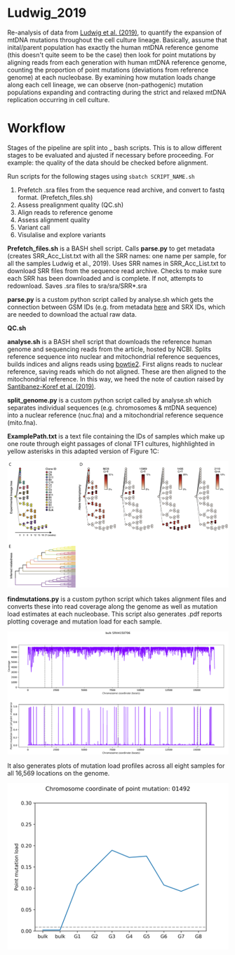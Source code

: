 # Ludwig_2019
Re-analysis of data from [Ludwig et al. (2019)](https://doi.org/10.1016/j.cell.2019.01.022), to quantify the expansion of mtDNA mutations throughout the cell culture lineage.  Basically, assume that inital/parent population has exactly the human mtDNA reference genome (this doesn't quite seem to be the case) then look for point mutations by aligning reads from each generation with human mtDNA reference genome, counting the proportion of point mutations (deviations from reference genome) at each nucleobase.  By examining how mutation loads change along each cell lineage, we can observe (non-pathogenic) mutation populations expanding and contracting during the strict and relaxed mtDNA replication occurring in cell culture.


# Workflow
Stages of the pipeline are split into _ bash scripts. This is to allow different stages to be evaluated and ajusted if necessary before proceeding. For example: the quality of the data should be checked before alignment.

Run scripts for the following stages using `sbatch SCRIPT_NAME.sh`

1. Prefetch .sra files from the sequence read archive, and convert to fastq format. (Prefetch\_files.sh)
2. Assess prealignment quality (QC.sh)
3. Align reads to reference genome
4. Assess alignment quality
5. Variant call
6. Visulalise and explore variants

**Prefetch\_files.sh** is a BASH shell script. Calls **parse.py** to get metadata (creates SRR_Acc_List.txt with all the SRR names: one name per sample, for all the samples Ludwig et al., 2019). Uses SRR names in SRR_Acc_List.txt to download SRR files from the sequence read archive. Checks to make sure each SRR has been downloaded and is complete. If not, attempts to redownload. Saves .sra files to sra/sra/SRR*.sra

**parse.py** is a custom python script called by analyse.sh which gets the connection between GSM IDs (e.g. from metadata [here](https://www.ncbi.nlm.nih.gov/geo/query/acc.cgi?acc=GSE115218) and SRX IDs, which are needed to download the actual raw data.

**QC.sh**

**analyse.sh** is a BASH shell script that downloads the reference human genome and sequencing reads from the article, hosted by NCBI.  Splits reference sequence into nuclear and mitochondrial reference sequences, builds indices and aligns reads using [bowtie2](http://bowtie-bio.sourceforge.net/bowtie2/index.shtml).  First aligns reads to nuclear reference, saving reads which do not aligned.  These are then aligned to the mitochondrial reference.  In this way, we heed the note of caution raised by [Santibanez-Koref et al. (2019)](https://doi.org/10.1016/j.mito.2018.08.003).  



**split_genome.py** is a custom python script called by analyse.sh which separates individual sequences (e.g. chromosomes & mtDNA sequence) into a nuclear reference (nuc.fna) and a mitochondrial reference sequence (mito.fna).

**ExamplePath.txt** is a text file containing the IDs of samples which make up one route through eight passages of clonal TF1 cultures, highhlighted in yellow asterisks in this adapted version of Figure 1C:

[<img src="reports/LudwigFigs.png">](https://doi.org/10.1016/j.cell.2019.01.022)

**findmutations.py** is a custom python script which takes alignment files and converts these into read coverage along the genome as well as mutation load estimates at each nucleobase.  This script also generates .pdf reports plotting coverage and mutation load for each sample.

<img src="reports/bulk_mutation_load.png">

It also generates plots of mutation load profiles across all eight samples for all 16,569 locations on the genome.

<img src="reports/01492.png">
